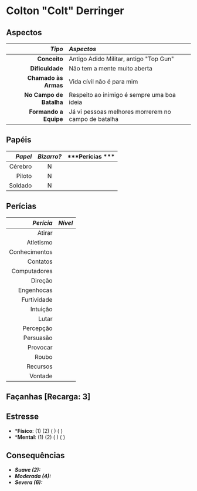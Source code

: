 # Colton "Colt" Derringer

## Aspectos

|              ***Tipo*** | ***Aspectos***                                      |
|------------------------:|:----------------------------------------------------|
|            **Conceito** | Antigo Adido Militar, antigo "Top Gun"              |
|         **Dificuldade** | Não tem a mente muito aberta                        |
|    **Chamado às Armas** | Vida cívil não é para mim                           |
| **No Campo de Batalha** | Respeito ao inimigo é sempre uma boa ideia          |
|   **Formando a Equipe** | Já vi pessoas melhores morrerem no campo de batalha |

## Papéis

| ***Papel*** | ***Bizarro?*** | ***Perícias *** |
|------------:|:--------------:|-----------------|
|     Cérebro | N              |                 |
|      Piloto | N              |                 |
|     Soldado | N              |                 |

## Perícias

| ***Perícia*** | ***Nível*** |
|--------------:|-------------|
|        Atirar |             |
|     Atletismo |             |
| Conhecimentos |             |
|      Contatos |             |
|  Computadores |             |
|       Direção |             |
|    Engenhocas |             |
|   Furtividade |             |
|      Intuição |             |
|         Lutar |             |
|     Percepção |             |
|     Persuasão |             |
|      Provocar |             |
|         Roubo |             |
|      Recursos |             |
|       Vontade |             |

## Façanhas [Recarga: 3]

## Estresse

+ ***Físico**: (1) (2) ( ) ( )
+ ***Mental**: (1) (2) ( ) ( )

## Consequências

+ ___Suave (2):___
+ ___Moderada (4):___
+ ___Severa (6):___
